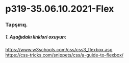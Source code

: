 # p319-35.06.10.2021-Flex



### Tapşırıq.


##### 1. Aşağıdakı linkləri oxuyun:
https://www.w3schools.com/css/css3_flexbox.asp<br />
https://css-tricks.com/snippets/css/a-guide-to-flexbox/<br />
